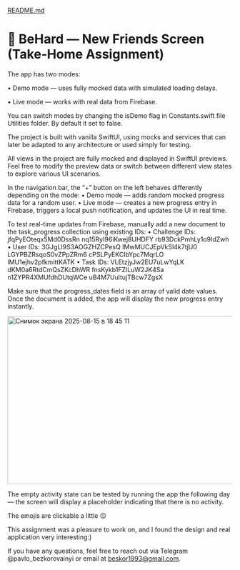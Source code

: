 [README.md](https://github.com/user-attachments/files/21799237/README.md)
# 📱 BeHard — New Friends Screen (Take‑Home Assignment)

The app has two modes:

•  Demo mode — uses fully mocked data with simulated loading delays.

•  Live mode — works with real data from Firebase.


You can switch modes by changing the isDemo flag in Constants.swift file Utilities folder. By default it set to false.

The project is built with vanilla SwiftUI, using mocks and services that can later be adapted to any architecture or used simply for testing.

All views in the project are fully mocked and displayed in SwiftUI previews.
Feel free to modify the preview data or switch between different view states to explore various UI scenarios.


In the navigation bar, the “+” button on the left behaves differently depending on the mode:
  •  Demo mode — adds random mocked progress data for a random user.
  •  Live mode — creates a new progress entry in Firebase, triggers a local push notification, and updates the UI in real time.
  
  
To test real-time updates from Firebase, manually add a new document to the task_progress collection using existing IDs:
  •  Challenge IDs:
jfqPyEOteqx5Md0DssRn
nq15RyI96iKwej8UHDFY
rb93DckPmhLy1o9IdZwh
  •  User IDs:
3GJgLI9S3AOGZHZCPesQ
IMwMUCJEpVkSI4k7tjU0
LGYPBZRsqoS0vZPpZRm6
cPSLPyEKCIbYpc7MqrLO
lMU1ejhv2pfkmittKATK
  •  Task IDs:
VLEtzjyJw2EU7uLwYqLK
dKM0a6RtdCmQsZKcDhWR
fnsKykb1FZlLuW2JK4Sa
n1ZYPR4XMUfdhDUtqWCe
uB4M7UultujTBcw7ZgsX

Make sure that the progress_dates field is an array of valid date values.
Once the document is added, the app will display the new progress entry instantly.



<img width="1129" height="376" alt="Снимок экрана 2025-08-15 в 18 45 11" src="https://github.com/user-attachments/assets/f21c88f0-f5ac-48d2-9d3e-28109da46aec" />



The empty activity state can be tested by running the app the following day — the screen will display a placeholder indicating that there is no activity.


The emojis are clickable a little 😉


This assignment was a pleasure to work on, and I found the design and real application very interesting:)


If you have any questions, feel free to reach out via Telegram @pavlo_bezkorovainyi or email at beskor1993@gmail.com.



  
  



